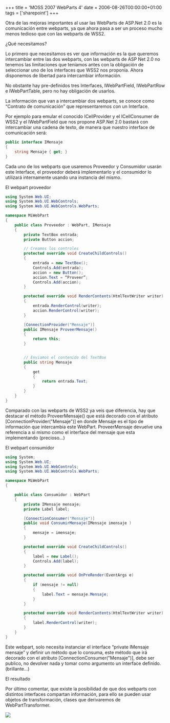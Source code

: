 +++
title = 'MOSS 2007 WebParts 4'
date = 2006-08-26T00:00:00+01:00
tags = ['sharepoint']
+++

Otra de las mejoras importantes al usar las WebParts de ASP.Net 2.0 es la comunicación entre webparts, ya que ahora pasa a ser un proceso mucho menos tedioso que con las webparts de WSS2.

¿Qué necesitamos?

Lo primero que necesitamos es ver que información es la que queremos intercambiar entre las dos webparts, con las webparts de ASP Net 2.0 no tenemos las limitaciones que teníamos antes con la obligación de seleccionar uno de los interfaces que WSS2 nos proponía. Ahora disponemos de libertad para intercambiar información.

No obstante hay pre-definidos tres Interfaces, IWebPartField, IWebPartRow e IWebPartTable, pero no hay obligación de usarlos.

La información que van a intercambiar dos webparts, se conoce como “Contrato de comunicación” que representaremos con un Interface.

Por ejemplo para emular el conocido ICellProvider y el ICellConsumer de WSS2 y el IWebPartField que nos propone ASP.Net 2.0 bastará con intercambiar una cadena de texto, de manera que nuestro interface de comunicación será:

```csharp
public interface IMensaje
{
    string Mensaje { get; }
}
```

Cada uno de los webparts que usaremos Proveedor y Consumidor usarán este Interface, el proveedor deberá implementarlo y el consumidor lo utilizará internamente usando una instancia del mismo. 


El webpart proveedor

```csharp
using System.Web.UI;
using System.Web.UI.WebControls;
using System.Web.UI.WebControls.WebParts;

namespace MiWebPart
{
    public class Proveedor : WebPart, IMensaje
    {
        private TextBox entrada;
        private Button accion;

        // Creamos los controles        
        protected override void CreateChildControls()
        {
            entrada = new TextBox();
            Controls.Add(entrada);
            accion = new Button();
            accion.Text = “Proveer”;
            Controls.Add(accion);
        }

        protected override void RenderContents(HtmlTextWriter writer)
        {
            entrada.RenderControl(writer);
            accion.RenderControl(writer);
        }

        [ConnectionProvider("Mensaje")]
        public IMensaje ProveerMensaje()
        {
            return this;
        }


        // Enviamos el contenido del TextBox
        public string Mensaje
        {
            get
            {
                return entrada.Text;
            }
        }
    }
}
```

Comparado con las webparts de WSS2 ya veis que diferencia, hay que destacar el método ProveerMensaje() que está decorado con el atributo [ConnectionProvider("Mensaje")] en donde Mensaje es el tipo de información que intercambia este WebPart. ProveerMensaje devuelve una referencia a si mismo como el interface del mensaje que esta implementando (precioso…)


El webpart consumidor

```csharp
using System;
using System.Web.UI;
using System.Web.UI.WebControls;
using System.Web.UI.WebControls.WebParts;

namespace MiWebPart
{

    public class Consumidor : WebPart
    {
        private IMensaje mensaje;
        private Label label;

        [ConnectionConsumer("Mensaje")]
        public void ConsumirMensaje(IMensaje imensaje )
        {
            mensaje = imensaje;
        }

        protected override void CreateChildControls()
        {
            label = new Label();
            Controls.Add(label);
        }

        protected override void OnPreRender(EventArgs e)
        {
            if (mensaje != null)
            {
                label.Text = mensaje.Mensaje;
            }
        }

        protected override void RenderContents(HtmlTextWriter writer)
        {
            label.RenderControl(writer);
        }
    }
}
```



Este webpart, solo necesita instanciar el interface “private IMensaje mensaje” y definir un método que lo consuma, este método que irá decorado con el atributo [ConnectionConsumer("Mensaje")], debe ser publico, no devolver nada y tomar como argumento un interface definido. (brillante…)

El resultado


Por último comentar, que existe la posibilidad de que dos webparts con distintos interfaces compartan información, para ello se pueden usar objetos de transformación, clases que derivaremos de WebPartTransformer.

![](images/Sharepoint/moss2007wp7.gif)